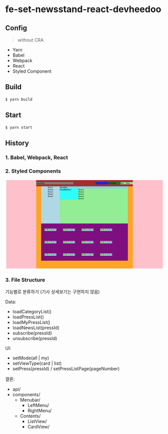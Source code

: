 # fe-set-newsstand-react-devheedoo

## Config

> without CRA

- Yarn
- Babel
- Webpack
- React
- Styled Component

## Build

```bash
$ yarn build
```

## Start

```bash
$ yarn start
```

## History

### 1. Babel, Webpack, React

### 2. Styled Components

![make-styled-components](./history/make-styled-components.png)

### 3. File Structure

기능별로 분류하기 (기사 상세보기는 구현하지 않음)

Data:
- loadCategoryList()
- loadPressList()
- loadMyPressList()
- loadNewsList(pressId)
- subscribe(pressId)
- unsubscribe(pressId)

UI:
- setMode(all | my)
- setViewType(card | list)
- setPress(pressId) / setPressListPage(pageNumber)

결론:
- api/
- components/
    - Menubar/
        - LeftMenu/
        - RightMenu/
    - Contents/
        - ListView/
        - CardView/


